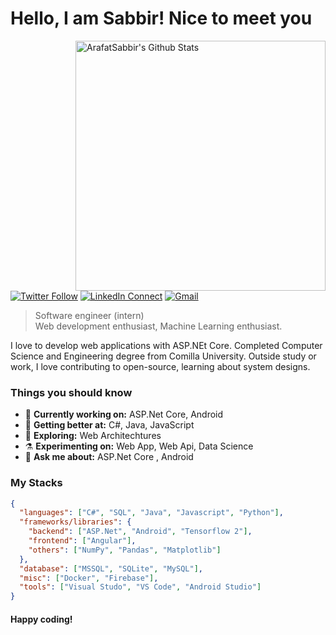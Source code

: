 # Hello, I am Sabbir! Nice to meet you

[<img align="right" width="400" src="https://github-readme-stats.vercel.app/api?username=ArafatSabbir&&show_icons=true&theme=tokyonight&count_private=true" alt="ArafatSabbir's Github Stats"/>](https://github.com/ArafatSabbir)

[![Twitter Follow](https://img.shields.io/badge/dynamic/json.svg?color=222244&labelColor=000000&logo=twitter&logoColor=f5f7fe&label=&query=%24[0].followers_count&url=https%3A%2F%2Fcdn.syndication.twimg.com%2Fwidgets%2Ffollowbutton%2Finfo.json%3Fscreen_names%3DSabbir&suffix=%20Followers)](https://twitter.com/sabbir_007)
[![LinkedIn Connect](https://img.shields.io/badge/%20-Connect-black?color=222244&labelColor=000000&logo=linkedin&logoColor=f5f7fe)](https://www.linkedin.com/in/sabbirahmedcse/)
[![Gmail](https://img.shields.io/badge/%20-Send%20Mail-black?color=222244&labelColor=000000&logo=gmail&logoColor=f5f7fe)](mailto:sabbirahmedcse33@gmail.com?subject=From%20GitHub&&body=Hi,%20there.%20Found%20you%20on%20GitHub!%20Let's%20talk%20about...)

> Software engineer (intern) <br/>
> Web development enthusiast, Machine Learning enthusiast.

I love to develop web applications with ASP.NEt Core. Completed Computer Science and Engineering degree from Comilla University. Outside study or work, I love contributing to open-source, learning about system designs.

### Things you should know

- 🔭 <b>Currently working on:</b> ASP.Net Core, Android 
- 🌱 <b>Getting better at:</b> C#, Java, JavaScript
- 🤔 <b>Exploring:</b> Web Architechtures
- ⚗️ <b>Experimenting on:</b> Web App, Web Api, Data Science
- 💬 <b>Ask me about:</b> ASP.Net Core , Android


### My Stacks

```json
{
  "languages": ["C#", "SQL", "Java", "Javascript", "Python"],
  "frameworks/libraries": {
    "backend": ["ASP.Net", "Android", "Tensorflow 2"],
    "frontend": ["Angular"],
    "others": ["NumPy", "Pandas", "Matplotlib"]
  },
  "database": ["MSSQL", "SQLite", "MySQL"],
  "misc": ["Docker", "Firebase"],
  "tools": ["Visual Studo", "VS Code", "Android Studio"]
}
```

#### Happy coding!
